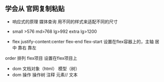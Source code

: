 ## 学会从 官网复制粘贴
-   响应式的原理
媒体查询  用不同的样式来适配不同的尺寸
-   small >576
 md>768
 lg>992
 extra lg>1200

-   flex
justify-content:center flex-end flex-start
设置在flex容器上的，主轴 居中 靠右 靠左

order 排列 flex项目 设置在flex项目上

-   dom
文档对象（html） 模型（树）
-   dom 操作 操作树
注释
元素//
文本